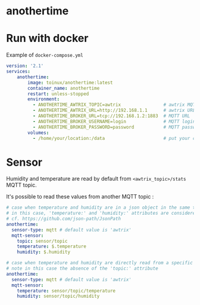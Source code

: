 # anothertime

# Run with docker

Example of `docker-compose.yml`
```yaml
version: '2.1'
services:
    anothertime:
        image: toinux/anothertime:latest
        container_name: anothertime
        restart: unless-stopped
        environment:
          - ANOTHERTIME_AWTRIX_TOPIC=awtrix                # awtrix MQTT prefix
          - ANOTHERTIME_AWTRIX_URL=http://192.168.1.1      # awtrix URL
          - ANOTHERTIME_BROKER_URL=tcp://192.168.1.2:1883  # MQTT URL
          - ANOTHERTIME_BROKER_USERNAME=login              # MQTT login, remove this var if no login
          - ANOTHERTIME_BROKER_PASSWORD=password           # MQTT password, remove this var if no password
        volumes:
          - /home/your/location:/data                      # put your customized anothertime.yaml here
```

# Sensor
Humidity and temperature are read by default from `<awtrix_topic>/stats` MQTT topic.

It's possible to read these values from another MQTT topic :

```yaml
# case when temperature and humidity are in a json object in the same topic
# in this case, 'temperature:' and 'humidity:' attributes are considered as JsonPath
# cf. https://github.com/json-path/JsonPath
anothertime:
  sensor-type: mqtt # default value is 'awtrix'
  mqtt-sensor:
    topic: sensor/topic
    temperature: $.temperature
    humidity: $.humidity
```

```yaml
# case when temperature and humidity are directly read from a specific topic
# note in this case the absence of the 'topic:' attribute
anothertime:
  sensor-type: mqtt # default value is 'awtrix'
  mqtt-sensor:
    temperature: sensor/topic/temperature
    humidity: sensor/topic/humidity
```
